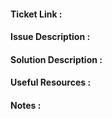 #### Ticket Link :

#### Issue Description :

#### Solution Description :

#### Useful Resources : 

#### Notes : 
